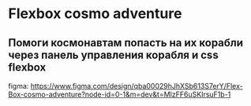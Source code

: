 
# Flexbox cosmo adventure
## Помоги космонавтам попасть на их корабли через панель управления корабля и css flexbox
figma:  https://www.figma.com/design/qba00029hJhXSb613S7erY/Flex-Box-cosmo-adventure?node-id=0-1&m=dev&t=MIzFF6uSKIrsuF1b-1
